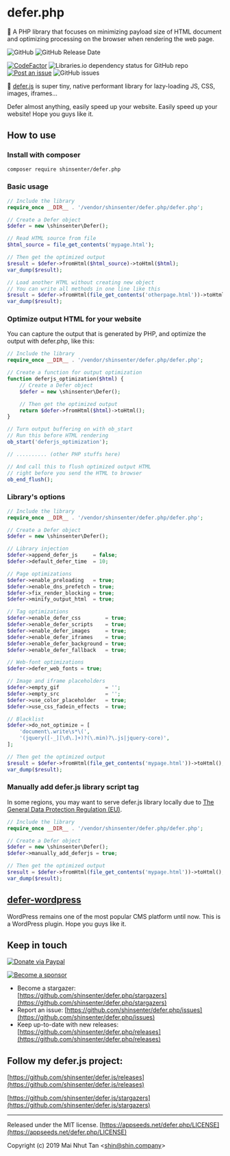 # defer.php

🚀 A PHP library that focuses on minimizing payload size of HTML document and optimizing processing on the browser when rendering the web page.

![GitHub](https://img.shields.io/github/license/shinsenter/defer.php.svg)
![GitHub Release Date](https://img.shields.io/github/release-date/shinsenter/defer.php.svg)

[![CodeFactor](https://www.codefactor.io/repository/github/shinsenter/defer.php/badge)](https://www.codefactor.io/repository/github/shinsenter/defer.php)
![Libraries.io dependency status for GitHub repo](https://img.shields.io/librariesio/github/shinsenter/defer.php.svg)
[![Post an issue](https://img.shields.io/badge/contributions-welcome-brightgreen.svg?style=flat)](https://github.com/shinsenter/defer.php/issues)
![GitHub issues](https://img.shields.io/github/issues-raw/shinsenter/defer.php.svg)



🔌 [defer.js](https://github.com/shinsenter/defer.js) is super tiny, native performant library for lazy-loading JS, CSS, images, iframes...

Defer almost anything, easily speed up your website. Easily speed up your website! Hope you guys like it.



## How to use



### Install with composer

```bash
composer require shinsenter/defer.php
```



### Basic usage

```php
// Include the library
require_once __DIR__ . '/vendor/shinsenter/defer.php/defer.php';

// Create a Defer object
$defer = new \shinsenter\Defer();

// Read HTML source from file
$html_source = file_get_contents('mypage.html');

// Then get the optimized output
$result = $defer->fromHtml($html_source)->toHtml($html);
var_dump($result);

// Load another HTML without creating new object
// You can write all methods in one line like this
$result = $defer->fromHtml(file_get_contents('otherpage.html'))->toHtml();
var_dump($result);
```



### Optimize output HTML for your website

You can capture the output that is generated by PHP, and optimize the output with defer.php, like this:

```php
// Include the library
require_once __DIR__ . '/vendor/shinsenter/defer.php/defer.php';

// Create a function for output optimization
function deferjs_optimization($html) {
    // Create a Defer object
    $defer = new \shinsenter\Defer();

    // Then get the optimized output
    return $defer->fromHtml($html)->toHtml();
}

// Turn output buffering on with ob_start
// Run this before HTML rendering
ob_start('deferjs_optimization');

// .......... (other PHP stuffs here)

// And call this to flush optimized output HTML
// right before you send the HTML to browser
ob_end_flush();
```



### Library's options

```php
// Include the library
require_once __DIR__ . '/vendor/shinsenter/defer.php/defer.php';

// Create a Defer object
$defer = new \shinsenter\Defer();

// Library injection
$defer->append_defer_js     = false;
$defer->default_defer_time  = 10;

// Page optimizations
$defer->enable_preloading   = true;
$defer->enable_dns_prefetch = true;
$defer->fix_render_blocking = true;
$defer->minify_output_html  = true;

// Tag optimizations
$defer->enable_defer_css        = true;
$defer->enable_defer_scripts    = true;
$defer->enable_defer_images     = true;
$defer->enable_defer_iframes    = true;
$defer->enable_defer_background = true;
$defer->enable_defer_fallback   = true;

// Web-font optimizations
$defer->defer_web_fonts = true;

// Image and iframe placeholders
$defer->empty_gif               = '';
$defer->empty_src               = '';
$defer->use_color_placeholder   = true;
$defer->use_css_fadein_effects  = true;

// Blacklist
$defer->do_not_optimize = [
    'document\.write\s*\(',
    '(jquery([-_][\d\.]+)?(\.min)?\.js|jquery-core)',
];

// Then get the optimized output
$result = $defer->fromHtml(file_get_contents('mypage.html'))->toHtml();
var_dump($result);
```



### Manually add defer.js library script tag

In some regions, you may want to serve defer.js library locally due to [The General Data Protection Regulation (EU)](https://en.wikipedia.org/wiki/General_Data_Protection_Regulation).

```php
// Include the library
require_once __DIR__ . '/vendor/shinsenter/defer.php/defer.php';

// Create a Defer object
$defer = new \shinsenter\Defer();
$defer->manually_add_deferjs = true;

// Then get the optimized output
$result = $defer->fromHtml(file_get_contents('mypage.html'))->toHtml();
var_dump($result);
```



## [defer-wordpress](https://github.com/shinsenter/defer-wordpress/releases)

WordPress remains one of the most popular CMS platform until now. This is a WordPress plugin. Hope you guys like it.



## Keep in touch

[![Donate via Paypal](https://pics.paypal.com/00/s/NTQ4M2ZiN2YtZDg1My00ZmRiLWJiMDQtMTFlMjg2ODY2N2Uy/file.PNG)](https://www.paypal.me/shinsenter)

[![Become a sponsor](https://c5.patreon.com/external/logo/become_a_patron_button@2x.png)](https://www.patreon.com/appseeds)


- Become a stargazer:
  [https://github.com/shinsenter/defer.php/stargazers](https://github.com/shinsenter/defer.php/stargazers)
- Report an issue:
  [https://github.com/shinsenter/defer.php/issues](https://github.com/shinsenter/defer.php/issues)
- Keep up-to-date with new releases:
  [https://github.com/shinsenter/defer.php/releases](https://github.com/shinsenter/defer.php/releases)



## Follow my defer.js project:

[https://github.com/shinsenter/defer.js/releases](https://github.com/shinsenter/defer.js/releases)

[https://github.com/shinsenter/defer.js/stargazers](https://github.com/shinsenter/defer.js/stargazers)

---

Released under the MIT license.
[https://appseeds.net/defer.php/LICENSE](https://appseeds.net/defer.php/LICENSE)

Copyright (c) 2019 Mai Nhut Tan &lt;[shin@shin.company](mailto:shin@shin.company)&gt;
